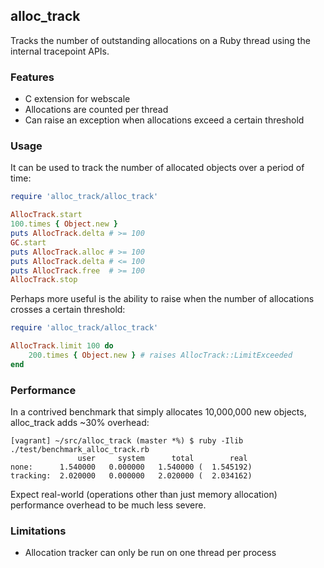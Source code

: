 ## alloc_track

Tracks the number of outstanding allocations on a Ruby thread using the internal tracepoint APIs.

### Features

- C extension for webscale
- Allocations are counted per thread
- Can raise an exception when allocations exceed a certain threshold

### Usage

It can be used to track the number of allocated objects over a period of time:

```ruby
require 'alloc_track/alloc_track'

AllocTrack.start
100.times { Object.new }
puts AllocTrack.delta # >= 100
GC.start
puts AllocTrack.alloc # >= 100
puts AllocTrack.delta # <= 100
puts AllocTrack.free  # >= 100
AllocTrack.stop
```

Perhaps more useful is the ability to raise when the number of allocations crosses a certain threshold:
```ruby
require 'alloc_track/alloc_track'

AllocTrack.limit 100 do
	200.times { Object.new } # raises AllocTrack::LimitExceeded
end
```

### Performance

In a contrived benchmark that simply allocates 10,000,000 new objects, alloc_track adds ~30% overhead:

```
[vagrant] ~/src/alloc_track (master *%) $ ruby -Ilib ./test/benchmark_alloc_track.rb
               user     system      total        real
none:      1.540000   0.000000   1.540000 (  1.545192)
tracking:  2.020000   0.000000   2.020000 (  2.034162)
```

Expect real-world (operations other than just memory allocation) performance overhead to be much less severe.

### Limitations

- Allocation tracker can only be run on one thread per process
